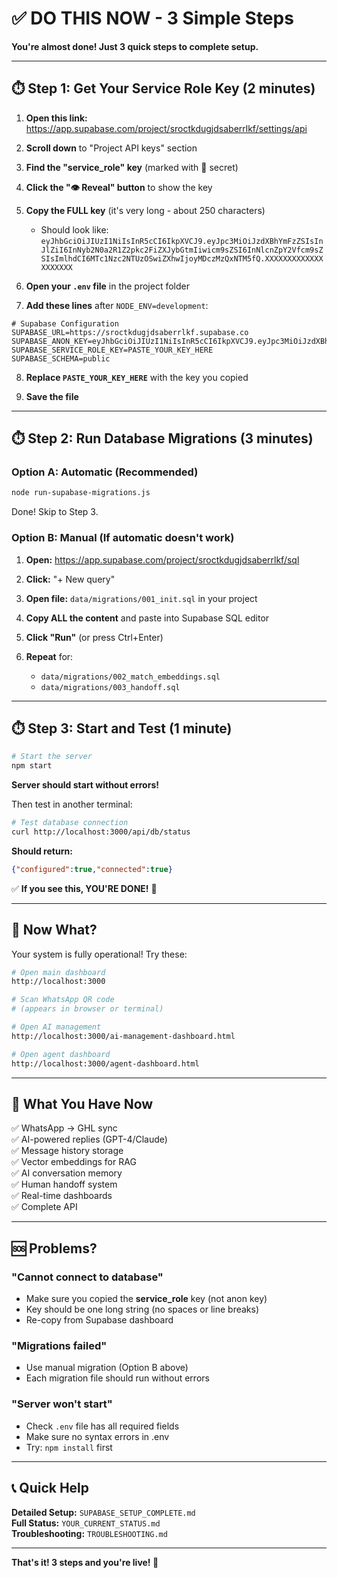 # ✅ DO THIS NOW - 3 Simple Steps

**You're almost done! Just 3 quick steps to complete setup.**

---

## ⏱️ Step 1: Get Your Service Role Key (2 minutes)

1. **Open this link:** https://app.supabase.com/project/sroctkdugjdsaberrlkf/settings/api

2. **Scroll down** to "Project API keys" section

3. **Find the "service_role" key** (marked with 🔑 secret)

4. **Click the "👁️ Reveal" button** to show the key

5. **Copy the FULL key** (it's very long - about 250 characters)
   - Should look like: `eyJhbGciOiJIUzI1NiIsInR5cCI6IkpXVCJ9.eyJpc3MiOiJzdXBhYmFzZSIsInJlZiI6InNyb2N0a2R1Z2pkc2FiZXJybGtmIiwicm9sZSI6InNlcnZpY2Vfcm9sZSIsImlhdCI6MTc1Nzc2NTUzOSwiZXhwIjoyMDczMzQxNTM5fQ.XXXXXXXXXXXXXXXXXXXX`

6. **Open your `.env` file** in the project folder

7. **Add these lines** after `NODE_ENV=development`:

```env
# Supabase Configuration
SUPABASE_URL=https://sroctkdugjdsaberrlkf.supabase.co
SUPABASE_ANON_KEY=eyJhbGciOiJIUzI1NiIsInR5cCI6IkpXVCJ9.eyJpc3MiOiJzdXBhYmFzZSIsInJlZiI6InNyb2N0a2R1Z2pkc2FiZXJybGtmIiwicm9sZSI6ImFub24iLCJpYXQiOjE3NTc3NjU1MzksImV4cCI6MjA3MzM0MTUzOX0.f04DyTsi2ByVaQ_L44Wa_IJOadnqjDV9n66n3Cd3jEg
SUPABASE_SERVICE_ROLE_KEY=PASTE_YOUR_KEY_HERE
SUPABASE_SCHEMA=public
```

8. **Replace `PASTE_YOUR_KEY_HERE`** with the key you copied

9. **Save the file**

---

## ⏱️ Step 2: Run Database Migrations (3 minutes)

### Option A: Automatic (Recommended)

```bash
node run-supabase-migrations.js
```

Done! Skip to Step 3.

### Option B: Manual (If automatic doesn't work)

1. **Open:** https://app.supabase.com/project/sroctkdugjdsaberrlkf/sql

2. **Click:** "+ New query"

3. **Open file:** `data/migrations/001_init.sql` in your project

4. **Copy ALL the content** and paste into Supabase SQL editor

5. **Click "Run"** (or press Ctrl+Enter)

6. **Repeat** for:
   - `data/migrations/002_match_embeddings.sql`
   - `data/migrations/003_handoff.sql`

---

## ⏱️ Step 3: Start and Test (1 minute)

```bash
# Start the server
npm start
```

**Server should start without errors!**

Then test in another terminal:

```bash
# Test database connection
curl http://localhost:3000/api/db/status
```

**Should return:**
```json
{"configured":true,"connected":true}
```

✅ **If you see this, YOU'RE DONE!** 🎉

---

## 🚀 Now What?

Your system is fully operational! Try these:

```bash
# Open main dashboard
http://localhost:3000

# Scan WhatsApp QR code
# (appears in browser or terminal)

# Open AI management
http://localhost:3000/ai-management-dashboard.html

# Open agent dashboard
http://localhost:3000/agent-dashboard.html
```

---

## 🎉 What You Have Now

✅ WhatsApp → GHL sync  
✅ AI-powered replies (GPT-4/Claude)  
✅ Message history storage  
✅ Vector embeddings for RAG  
✅ AI conversation memory  
✅ Human handoff system  
✅ Real-time dashboards  
✅ Complete API  

---

## 🆘 Problems?

### "Cannot connect to database"
- Make sure you copied the **service_role** key (not anon key)
- Key should be one long string (no spaces or line breaks)
- Re-copy from Supabase dashboard

### "Migrations failed"
- Use manual migration (Option B above)
- Each migration file should run without errors

### "Server won't start"
- Check `.env` file has all required fields
- Make sure no syntax errors in .env
- Try: `npm install` first

---

## 📞 Quick Help

**Detailed Setup:** `SUPABASE_SETUP_COMPLETE.md`  
**Full Status:** `YOUR_CURRENT_STATUS.md`  
**Troubleshooting:** `TROUBLESHOOTING.md`

---

**That's it! 3 steps and you're live! 🚀**

